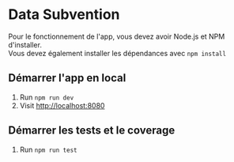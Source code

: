 # Data Subvention

Pour le fonctionnement de l'app, vous devez avoir Node.js et NPM d'installer.   
Vous devez également installer les dépendances avec `npm install`


## Démarrer l'app en local

1. Run `npm run dev`
1. Visit [http://localhost:8080](http://localhost:8080)

## Démarrer les tests et le coverage

1. Run `npm run test`

